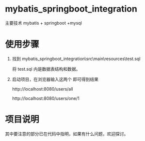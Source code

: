 # mybatis_springboot_integration
主要技术 mybatis + springboot  +mysql

# 使用步骤

1. 找到 mybatis_springboot_integration\src\main\resources\test.sql

   将 test.sql 内是数据表结构和数据。

2. 启动项目，在浏览器输入这两个 即可得到结果

    http://localhost:8080/users/all 

    http://localhost:8080/users/one/1 

 # 项目说明

其中要注意的部分已在代码中指明，如果有什么问题，欢迎探讨。

